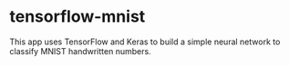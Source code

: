 # tensorflow-mnist
This app uses TensorFlow and Keras to build a simple neural network to classify MNIST handwritten numbers.

